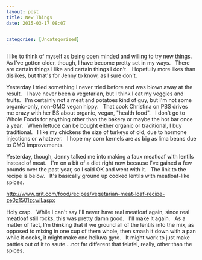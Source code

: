 ```yaml
---
layout: post
title: New Things
date: 2015-03-17 08:07


categories: [Uncategorized]
---
```

I like to think of myself as being open minded and willing to try new things.   As I've gotten older, though, I have become pretty set in my ways.   There are certain things I like and certain things I don't.   Hopefully more likes than dislikes, but that's for Jenny to know, as I sure don't.

Yesterday I tried something I never tried before and was blown away at the result.   I have never been a vegetarian, but I think I eat my veggies and fruits.   I'm certainly not a meat and potatoes kind of guy, but I'm not some organic-only, non-GMO vegan hippy.   That cook Christina on PBS drives me crazy with her BS about organic, vegan, "health food".   I don't go to Whole Foods for anything other than the bakery or maybe the hot bar once a year.   When lettuce can be bought either organic or traditional, I buy traditional.   I like my chickens the size of turkeys of old, due to hormone injections or whatever.   I hope my corn kernels are as big as lima beans due to GMO improvements.

Yesterday, though, Jenny talked me into making a faux meatloaf with lentils instead of meat.   I'm on a bit of a diet right now because I've gained a few pounds over the past year, so I said OK and went with it.   The link to the recipe is below.   It's basically ground up cooked lentils with meatloaf-like spices.

<a href="http://www.grit.com/food/recipes/vegetarian-meat-loaf-recipe-ze0z1501zcwil.aspx">http://www.grit.com/food/recipes/vegetarian-meat-loaf-recipe-ze0z1501zcwil.aspx</a>

Holy crap.   While I can't say I'll never have real meatloaf again, since real meatloaf still rocks, this was pretty damn good.   I'll make it again.   As a matter of fact, I'm thinking that if we ground all of the lentils into the mix, as opposed to mixing in one cup of them whole, then smash it down with a pan while it cooks, it might make one helluva gyro.   It might work to just make patties out of it to saute....not far different that felafel, really, other than the spices.
